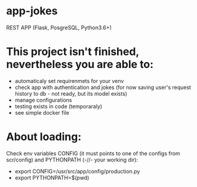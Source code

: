 # app-jokes
REST APP (Flask, PosgreSQL, Python3.6+)

# This project isn't finished, nevertheless you are able to:
- automaticaly set requirenmets for your venv
- check app with authentication and jokes (for now saving user's request history to db - not ready, but its model exists)
- manage configurations
- testing exists in code (temporaraly)
- see simple docker file

# About loading:
Check env variables CONFIG (it must points to one of the configs from scr/config) and PYTHONPATH (-//- your working dir):
- export CONFIG=/usr/src/app/config/production.py
- export PYTHONPATH=$(pwd)

